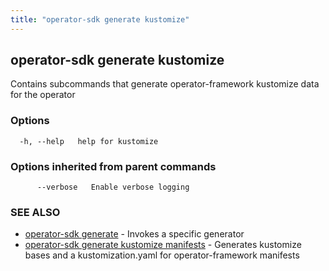 ```yaml
---
title: "operator-sdk generate kustomize"
---
```

## operator-sdk generate kustomize

Contains subcommands that generate operator-framework kustomize data for the operator

### Options

```
  -h, --help   help for kustomize
```

### Options inherited from parent commands

```
      --verbose   Enable verbose logging
```

### SEE ALSO

* [operator-sdk generate](../operator-sdk_generate)	 - Invokes a specific generator
* [operator-sdk generate kustomize manifests](../operator-sdk_generate_kustomize_manifests)	 - Generates kustomize bases and a kustomization.yaml for operator-framework manifests

